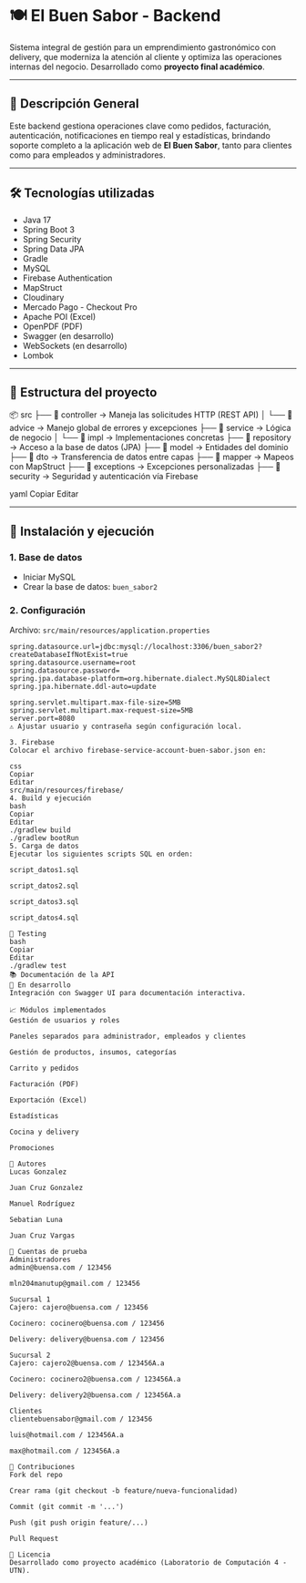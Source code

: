 # 🍽️ El Buen Sabor - Backend

Sistema integral de gestión para un emprendimiento gastronómico con delivery, que moderniza la atención al cliente y optimiza las operaciones internas del negocio. Desarrollado como **proyecto final académico**.

---

## 🧠 Descripción General

Este backend gestiona operaciones clave como pedidos, facturación, autenticación, notificaciones en tiempo real y estadísticas, brindando soporte completo a la aplicación web de **El Buen Sabor**, tanto para clientes como para empleados y administradores.

---

## 🛠️ Tecnologías utilizadas

- Java 17
- Spring Boot 3
- Spring Security
- Spring Data JPA
- Gradle
- MySQL
- Firebase Authentication
- MapStruct
- Cloudinary
- Mercado Pago - Checkout Pro
- Apache POI (Excel)
- OpenPDF (PDF)
- Swagger (en desarrollo)
- WebSockets (en desarrollo)
- Lombok

---

## 🧩 Estructura del proyecto

📦 src
├── 📁 controller → Maneja las solicitudes HTTP (REST API)
│ └── 📁 advice → Manejo global de errores y excepciones
├── 📁 service → Lógica de negocio
│ └── 📁 impl → Implementaciones concretas
├── 📁 repository → Acceso a la base de datos (JPA)
├── 📁 model → Entidades del dominio
├── 📁 dto → Transferencia de datos entre capas
├── 📁 mapper → Mapeos con MapStruct
├── 📁 exceptions → Excepciones personalizadas
├── 📁 security → Seguridad y autenticación vía Firebase

yaml
Copiar
Editar

---

## 🚀 Instalación y ejecución

### 1. Base de datos

- Iniciar MySQL
- Crear la base de datos: `buen_sabor2`

### 2. Configuración

Archivo: `src/main/resources/application.properties`

```properties
spring.datasource.url=jdbc:mysql://localhost:3306/buen_sabor2?createDatabaseIfNotExist=true
spring.datasource.username=root
spring.datasource.password=
spring.jpa.database-platform=org.hibernate.dialect.MySQL8Dialect
spring.jpa.hibernate.ddl-auto=update

spring.servlet.multipart.max-file-size=5MB
spring.servlet.multipart.max-request-size=5MB
server.port=8080
⚠️ Ajustar usuario y contraseña según configuración local.

3. Firebase
Colocar el archivo firebase-service-account-buen-sabor.json en:

css
Copiar
Editar
src/main/resources/firebase/
4. Build y ejecución
bash
Copiar
Editar
./gradlew build
./gradlew bootRun
5. Carga de datos
Ejecutar los siguientes scripts SQL en orden:

script_datos1.sql

script_datos2.sql

script_datos3.sql

script_datos4.sql

🧪 Testing
bash
Copiar
Editar
./gradlew test
📚 Documentación de la API
🔧 En desarrollo
Integración con Swagger UI para documentación interactiva.

📈 Módulos implementados
Gestión de usuarios y roles

Paneles separados para administrador, empleados y clientes

Gestión de productos, insumos, categorías

Carrito y pedidos

Facturación (PDF)

Exportación (Excel)

Estadísticas

Cocina y delivery

Promociones

👥 Autores
Lucas Gonzalez

Juan Cruz Gonzalez

Manuel Rodríguez

Sebatian Luna

Juan Cruz Vargas

🧪 Cuentas de prueba
Administradores
admin@buensa.com / 123456

mln204manutup@gmail.com / 123456

Sucursal 1
Cajero: cajero@buensa.com / 123456

Cocinero: cocinero@buensa.com / 123456

Delivery: delivery@buensa.com / 123456

Sucursal 2
Cajero: cajero2@buensa.com / 123456A.a

Cocinero: cocinero2@buensa.com / 123456A.a

Delivery: delivery2@buensa.com / 123456A.a

Clientes
clientebuensabor@gmail.com / 123456

luis@hotmail.com / 123456A.a

max@hotmail.com / 123456A.a

🤝 Contribuciones
Fork del repo

Crear rama (git checkout -b feature/nueva-funcionalidad)

Commit (git commit -m '...')

Push (git push origin feature/...)

Pull Request

📄 Licencia
Desarrollado como proyecto académico (Laboratorio de Computación 4 - UTN).
